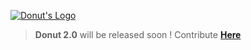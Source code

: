 [![Donut's Logo](https://raw.githubusercontent.com/Lunairia/datas/Default/files/Donut's%20Logo.jpg)](https://github.com/Lunairia/Donut/)

> **Donut 2.0** will be released soon !
> Contribute **[Here](https://github.com/Lunairia/Donut/tree/2.0)**
